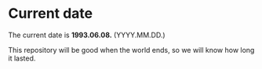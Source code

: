# Current date

The current date is **1993.06.08.** (YYYY.MM.DD.)

This repository will be good when the world ends, so we will know how long it lasted.